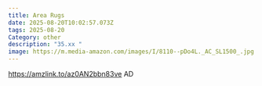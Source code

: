 ```yaml
---
title: Area Rugs
date: 2025-08-20T10:02:57.073Z
tags: 2025-08-20
Category: other
description: "35.xx "
image: https://m.media-amazon.com/images/I/8110--pDo4L._AC_SL1500_.jpg
---
```

https://amzlink.to/az0AN2bbn83ve
AD